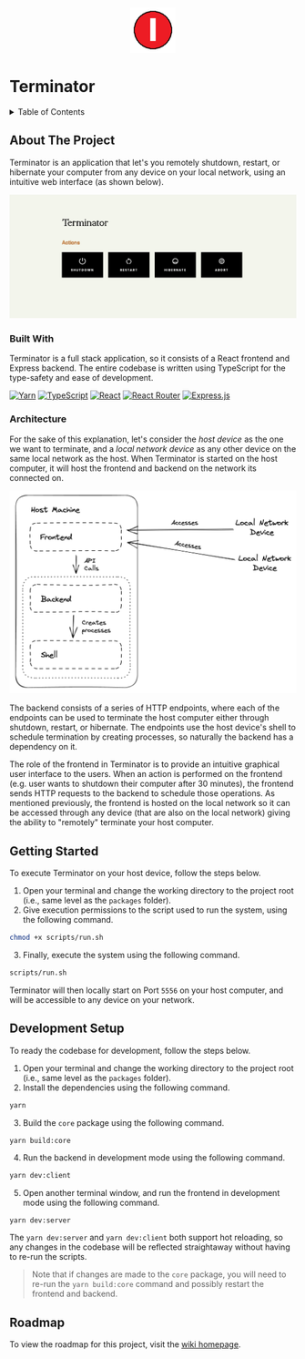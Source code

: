 <p align="center">
    <img src="./images/icon.png" width="80">
</p>

<h1>Terminator</h1>

<details>
    <summary>Table of Contents</summary>
    <ul>
        <li>
            <a href="#about-the-project">About The Project</a>
            <ul>
                <li>
                    <a href="#built-with">Built With</a>
                </li>
                <li>
                    <a href="#architecture">Architecture</a>
                </li>
            </ul>
        </li>
        <li>
            <a href="#getting-started">Getting Started</a>
        </li>
        <li>
            <a href="#development-setup">Development Setup</a>
        </li>
        <li>
            <a href="#roadmap">Roadmap</a>
        </li>
    </ul>
</details>

## About The Project

Terminator is an application that let's you remotely shutdown, restart, or hibernate your computer from any device on your local network, using an intuitive web interface (as shown below).

<p align="center">
    <img src="./images/hero.png" width="650"/>
</p>

### Built With

Terminator is a full stack application, so it consists of a React frontend and Express backend. The entire codebase is written using TypeScript for the type-safety and ease of development.

[![Yarn](https://img.shields.io/badge/yarn-%232C8EBB.svg?style=for-the-badge&logo=yarn&logoColor=white)](https://yarnpkg.com/)
[![TypeScript](https://img.shields.io/badge/typescript-%23007ACC.svg?style=for-the-badge&logo=typescript&logoColor=white)](https://www.typescriptlang.org/)
[![React](https://img.shields.io/badge/react-%2320232a.svg?style=for-the-badge&logo=react&logoColor=%2361DAFB)](https://react.dev/)
[![React Router](https://img.shields.io/badge/React_Router-CA4245?style=for-the-badge&logo=react-router&logoColor=white)](https://reactrouter.com/en/main)
[![Express.js](https://img.shields.io/badge/express.js-%23404d59.svg?style=for-the-badge&logo=express&logoColor=%2361DAFB)](https://expressjs.com/)

### Architecture

For the sake of this explanation, let's consider the _host device_ as the one we want to terminate, and a _local network device_ as any other device on the same local network as the host. When Terminator is started on the host computer, it will host the frontend and backend on the network its connected on.

<p align="center">
    <img src="./images/architecture.png" width="650"/>
</p>

The backend consists of a series of HTTP endpoints, where each of the endpoints can be used to terminate the host computer either through shutdown, restart, or hibernate. The endpoints use the host device's shell to schedule termination by creating processes, so naturally the backend has a dependency on it.

The role of the frontend in Terminator is to provide an intuitive graphical user interface to the users. When an action is performed on the frontend (e.g. user wants to shutdown their computer after 30 minutes), the frontend sends HTTP requests to the backend to schedule those operations. As mentioned previously, the frontend is hosted on the local network so it can be accessed through any device (that are also on the local network) giving the ability to "remotely" terminate your host computer.

## Getting Started

To execute Terminator on your host device, follow the steps below.

1. Open your terminal and change the working directory to the project root (i.e., same level as the `packages` folder).
2. Give execution permissions to the script used to run the system, using the following command.

```sh
chmod +x scripts/run.sh
```

3. Finally, execute the system using the following command.

```sh
scripts/run.sh
```

Terminator will then locally start on Port `5556` on your host computer, and will be accessible to any device on your network.

## Development Setup

To ready the codebase for development, follow the steps below.

1. Open your terminal and change the working directory to the project root (i.e., same level as the `packages` folder).
2. Install the dependencies using the following command.

```sh
yarn
```

3. Build the `core` package using the following command.

```
yarn build:core
```

4. Run the backend in development mode using the following command.

```sh
yarn dev:client
```

5. Open another terminal window, and run the frontend in development mode using the following command.

```sh
yarn dev:server
```

The `yarn dev:server` and `yarn dev:client` both support hot reloading, so any changes in the codebase will be reflected straightaway without having to re-run the scripts.

> Note that if changes are made to the `core` package, you will need to re-run the `yarn build:core` command and possibly restart the frontend and backend.

## Roadmap

To view the roadmap for this project, visit the [wiki homepage](https://github.com/shreytailor/terminator/wiki).

